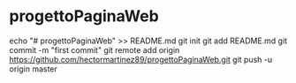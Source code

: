 # progettoPaginaWeb
echo "# progettoPaginaWeb" >> README.md
git init
git add README.md
git commit -m "first commit"
git remote add origin https://github.com/hectormartinez89/progettoPaginaWeb.git
git push -u origin master
